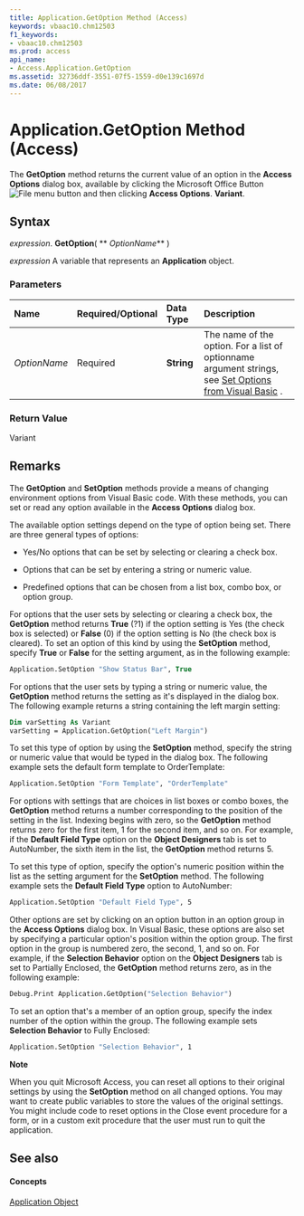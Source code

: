 ```yaml
---
title: Application.GetOption Method (Access)
keywords: vbaac10.chm12503
f1_keywords:
- vbaac10.chm12503
ms.prod: access
api_name:
- Access.Application.GetOption
ms.assetid: 32736ddf-3551-07f5-1559-d0e139c1697d
ms.date: 06/08/2017
---
```



# Application.GetOption Method (Access)

The **GetOption** method returns the current value of an option in the **Access Options** dialog box, available by clicking the Microsoft Office Button
![File menu button](/images/O12FileMenuButton_ZA10077102.gif) and then clicking **Access Options**. **Variant**.


## Syntax

 _expression_. **GetOption**( ** _OptionName_** )

 _expression_ A variable that represents an **Application** object.


### Parameters



|**Name**|**Required/Optional**|**Data Type**|**Description**|
|:-----|:-----|:-----|:-----|
| _OptionName_|Required|**String**|The name of the option. For a list of optionname argument strings, see [Set Options from Visual Basic](set-options-from-visual-basic.md) .|

### Return Value

Variant


## Remarks

The **GetOption** and **SetOption** methods provide a means of changing environment options from Visual Basic code. With these methods, you can set or read any option available in the **Access Options** dialog box.

The available option settings depend on the type of option being set. There are three general types of options:


- Yes/No options that can be set by selecting or clearing a check box.
    
- Options that can be set by entering a string or numeric value.
    
- Predefined options that can be chosen from a list box, combo box, or option group.
    
For options that the user sets by selecting or clearing a check box, the **GetOption** method returns **True** (?1) if the option setting is Yes (the check box is selected) or **False** (0) if the option setting is No (the check box is cleared). To set an option of this kind by using the **SetOption** method, specify **True** or **False** for the setting argument, as in the following example:




```vb
Application.SetOption "Show Status Bar", True
```

For options that the user sets by typing a string or numeric value, the **GetOption** method returns the setting as it's displayed in the dialog box. The following example returns a string containing the left margin setting:




```vb
Dim varSetting As Variant 
varSetting = Application.GetOption("Left Margin")
```

To set this type of option by using the **SetOption** method, specify the string or numeric value that would be typed in the dialog box. The following example sets the default form template to OrderTemplate:




```vb
Application.SetOption "Form Template", "OrderTemplate"
```

For options with settings that are choices in list boxes or combo boxes, the **GetOption** method returns a number corresponding to the position of the setting in the list. Indexing begins with zero, so the **GetOption** method returns zero for the first item, 1 for the second item, and so on. For example, if the **Default Field Type** option on the **Object Designers** tab is set to AutoNumber, the sixth item in the list, the **GetOption** method returns 5.

To set this type of option, specify the option's numeric position within the list as the setting argument for the **SetOption** method. The following example sets the **Default Field Type** option to AutoNumber:




```vb
Application.SetOption "Default Field Type", 5
```

Other options are set by clicking on an option button in an option group in the **Access Options** dialog box. In Visual Basic, these options are also set by specifying a particular option's position within the option group. The first option in the group is numbered zero, the second, 1, and so on. For example, if the **Selection Behavior** option on the **Object Designers** tab is set to Partially Enclosed, the **GetOption** method returns zero, as in the following example:




```vb
Debug.Print Application.GetOption("Selection Behavior")
```

To set an option that's a member of an option group, specify the index number of the option within the group. The following example sets **Selection Behavior** to Fully Enclosed:




```vb
Application.SetOption "Selection Behavior", 1
```


 **Note**  

When you quit Microsoft Access, you can reset all options to their original settings by using the **SetOption** method on all changed options. You may want to create public variables to store the values of the original settings. You might include code to reset options in the Close event procedure for a form, or in a custom exit procedure that the user must run to quit the application.


## See also


#### Concepts


[Application Object](application-object-access.md)

